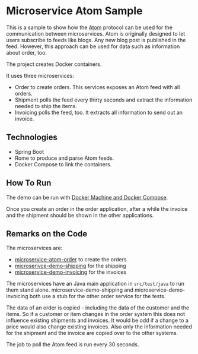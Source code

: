 Microservice Atom Sample
==================

This is a sample to show how the
[Atom](https://validator.w3.org/feed/docs/atom.html) protocol can be
used for the communication between microservices. Atom is originally
designed to let users subscribe to feeds like blogs. Any new blog post
is published in the feed. However, this approach can be used for data
such as information about order, too.

The project creates Docker containers.

It uses three microservices:
- Order to create orders. This services exposes an Atom feed with all
orders.
- Shipment polls the feed every thirty seconds and extract the
  information needed to ship the items.
- Invoicing polls the feed, too. It extracts all information to send
  out an invoice.

Technologies
------------

- Spring Boot
- Rome to produce and parse Atom feeds.
- Docker Compose to link the containers.

How To Run
----------

The demo can be run with
[Docker Machine and Docker Compose](docker/README.md).

Once you create an order in the order application, after a while the
invoice and the shipment should be shown in the other applications.

Remarks on the Code
-------------------

The microservices are: 
- [microservice-atom-order](microservice-atom/microservice-atom-order) to create the orders
- [microserivce-demo-shipping](microservice-atom/microservice-atom-shipping) for the shipping
- [microservice-demo-invoicing](microservice-atom/microservice-atom-invoicing) for the invoices


The microservices have an Java main application in `src/test/java` to
run them stand alone. microservice-demo-shipping and
microservice-demo-invoicing both use a stub for the
other order service for the tests.

The data of an order is copied - including the data of the customer
and the items. So if a customer or item changes in the order system
this does not influence existing shipments and invoices. It would be
odd if a change to a price would also change existing invoices. Also
only the information needed for the shipment and the invoice are
copied over to the other systems.

The job to poll the Atom feed is run every 30 seconds.
